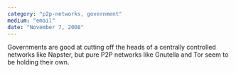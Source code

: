 ```yaml
---
category: "p2p-networks, government"
medium: "email"
date: "November 7, 2008"
---
```

Governments are good at cutting off the heads of a centrally controlled networks like Napster, but pure P2P networks like Gnutella and Tor seem to be holding their own.